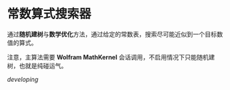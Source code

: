# 常数算式搜索器

通过**随机建树**与**数学优化**方法，通过给定的常数表，搜索尽可能近似到一个目标数值的算式。

注意，主算法需要 **Wolfram MathKernel** 会话调用，不启用情况下只能随机建树，也就是纯碰运气。

*developing*
